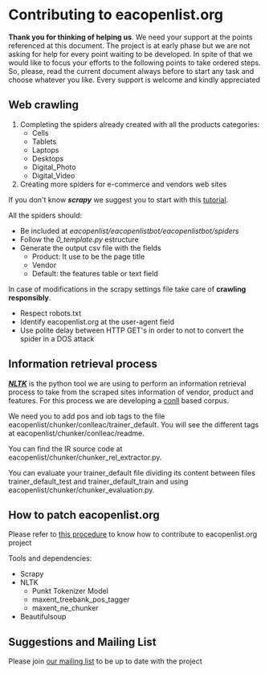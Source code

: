 

**Contributing to eacopenlist.org**
===============================


**Thank you for thinking of helping us**. We need your support at the points referenced at this document. The project is at early phase but we are not asking for help for every point waiting to be developed. In spite of that we would like to focus your efforts to the following points to take ordered steps. So, please, read the current document always before to start any task and choose whatever you like. Every support is welcome and kindly appreciated

**Web crawling**
------------

 1. Completing the spiders already created with all the products categories:
	 - Cells
	 - Tablets
	 - Laptops
	 - Desktops
	 - Digital_Photo
	 - Digital_Video
 2. Creating more spiders for e-commerce and vendors web sites

If you don't know ***scrapy*** we suggest you to start with this [tutorial](http://doc.scrapy.org/en/latest/intro/tutorial.html). 

All the spiders should: 

 - Be included at *eacopenlist/eacopenlistbot/eacopenlistbot/spiders*
 - Follow the *0_template.py* estructure 
 - Generate the output csv file with the fields
	 - Product: It use to be the page title
	 - Vendor
	 - Default: the features table or text field

In case of modifications in the scrapy settings file take care of **crawling responsibly**.

 - Respect robots.txt
 - Identify eacopenlist.org at the user-agent field
 - Use polite delay between HTTP GET's in order to not to convert the spider in a DOS attack


**Information retrieval process**
-----------------------------

***[NLTK](http://www.nltk.org/)*** is the python tool we are using to perform an information retrieval process to take from the scraped sites information of vendor, product and features. For this process we are developing a [conll](http://ifarm.nl/signll/conll/) based corpus. 

We need you to add pos and iob tags to the  file eacopenlist/chunker/conlleac/trainer_default. You will see the different tags at eacopenlist/chunker/conlleac/readme.

You can find the IR source code at eacopenlist/chunker/chunker_rel_extractor.py.

You can evaluate your trainer_default file dividing its content between files trainer_default_test and trainer_default_train and using eacopenlist/chunker/chunker_evaluation.py.

**How to patch eacopenlist.org**
----------------------------
Please refer to [this procedure](https://git-scm.com/book/en/v2/GitHub-Contributing-to-a-Project)  to know how to contribute to eacopenlist.org project

Tools and dependencies:

 - Scrapy
 - NLTK
	 - Punkt Tokenizer Model
	 - maxent_treebank_pos_tagger
	 - maxent_ne_chunker
 - Beautifulsoup


**Suggestions and Mailing List**
----------------------------

Please join [our mailing list](https://lists.ourproject.org/mailman/listinfo/eacopenlist-main) to be up to date with the project




